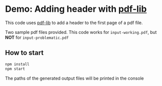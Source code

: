 # Demo: Adding header with [pdf-lib](https://github.com/Hopding/pdf-lib)

This code uses [pdf-lib](https://github.com/Hopding/pdf-lib) to add a header to the first page of a pdf file.

Two sample pdf files provided. This code works for `input-working.pdf`, but **NOT** for `input-problematic.pdf`

## How to start

```sh
npm install
npm start
```

The paths of the generated output files will be printed in the console
